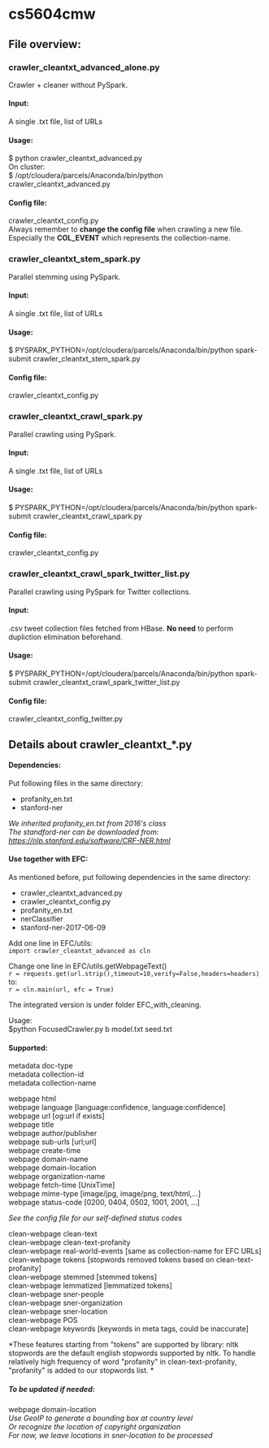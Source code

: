 
# cs5604cmw

## File overview:

### crawler_cleantxt_advanced_alone.py  
Crawler + cleaner without PySpark.   
#### Input:   
A single .txt file, list of URLs  
#### Usage:   
$ python crawler_cleantxt_advanced.py <inputURLFile>   
On cluster:  
$ /opt/cloudera/parcels/Anaconda/bin/python crawler_cleantxt_advanced.py <inputURLFile>    
#### Config file:   
crawler_cleantxt_config.py   
Always remember to **change the config file** when crawling a new file.   
Especially the **COL_EVENT** which represents the collection-name.


### crawler_cleantxt_stem_spark.py   
Parallel stemming using PySpark.  
#### Input:    
A single .txt file, list of URLs    
#### Usage:    
$ PYSPARK_PYTHON=/opt/cloudera/parcels/Anaconda/bin/python spark-submit crawler_cleantxt_stem_spark.py <inputURLFile>
#### Config file:   
crawler_cleantxt_config.py  


### crawler_cleantxt_crawl_spark.py   
Parallel crawling using PySpark.  
#### Input:    
A single .txt file, list of URLs    
#### Usage:    
$ PYSPARK_PYTHON=/opt/cloudera/parcels/Anaconda/bin/python spark-submit crawler_cleantxt_crawl_spark.py <inputURLFile>
#### Config file:   
crawler_cleantxt_config.py  


### crawler_cleantxt_crawl_spark_twitter_list.py   
Parallel crawling using PySpark for Twitter collections.  
#### Input:    
.csv tweet collection files fetched from HBase. **No need** to perform dupliction elimination beforehand.  
#### Usage:    
$ PYSPARK_PYTHON=/opt/cloudera/parcels/Anaconda/bin/python spark-submit crawler_cleantxt_crawl_spark_twitter_list.py <inputURLFile>
#### Config file:   
crawler_cleantxt_config_twitter.py


## Details about crawler_cleantxt_\*.py 

#### Dependencies:
Put following files in the same directory:  
* profanity_en.txt  
* stanford-ner

*We inherited profanity_en.txt from 2016's class*  
*The standford-ner can be downloaded from: https://nlp.stanford.edu/software/CRF-NER.html*  

#### Use together with EFC:
As mentioned before, put following dependencies in the same directory:  
* crawler_cleantxt_advanced.py  
* crawler_cleantxt_config.py  
* profanity_en.txt  
* nerClassifier  
* stanford-ner-2017-06-09  

Add one line in EFC/utils:  
`import crawler_cleantxt_advanced as cln`

Change one line in EFC/utils.getWebpageText()  
`r = requests.get(url.strip(),timeout=10,verify=False,headers=headers)`  
to:  
`r = cln.main(url, efc = True)`  

The integrated version is under folder EFC_with_cleaning.   

Usage:  
$python FocusedCrawler.py b model.txt seed.txt

#### Supported:
metadata   doc-type  
metadata   collection-id  
metadata   collection-name 

webpage   html  
webpage   language   [language:confidence, language:confidence]   
webpage   url  [og:url if exists]    
webpage   title  
webpage   author/publisher  
webpage   sub-urls   [url;url]  
webpage   create-time  
webpage   domain-name  
webpage   domain-location  
webpage   organization-name  
webpage   fetch-time  [UnixTime]    
webpage   mime-type [image/jpg, image/png, text/html,...]    
webpage  status-code [0200, 0404, 0502, 1001, 2001, ...]    

*See the config file for our self-defined status codes*

clean-webpage   clean-text   
clean-webpage   clean-text-profanity  
clean-webpage   real-world-events [same as collection-name for EFC URLs]   
clean-webpage  tokens [stopwords removed tokens based on clean-text-profanity]   
clean-webpage stemmed [stemmed tokens]     
clean-webpage  lemmatized  [lemmatized tokens]     
clean-webpage   sner-people  
clean-webpage   sner-organization  
clean-webpage   sner-location  
clean-webpage  POS   
clean-webpage  keywords [keywords in meta tags, could be inaccurate]   

*These features starting from "tokens" are supported by library: nltk    
stopwords are the default english stopwords supported by nltk. To handle relatively high frequency of word "profanity" in clean-text-profanity, "profanity" is added to our stopwords list. *


##### To be updated if needed:
webpage   domain-location   
*Use GeoIP to generate a bounding box at country level   
Or recognize the location of copyright organization   
For now, we leave locations in sner-location to be processed*

